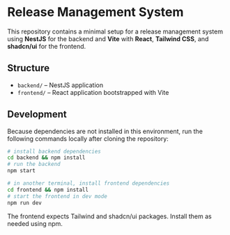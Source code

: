 # Release Management System

This repository contains a minimal setup for a release management system using **NestJS** for the backend and **Vite** with **React**, **Tailwind CSS**, and **shadcn/ui** for the frontend.

## Structure

- `backend/` – NestJS application
- `frontend/` – React application bootstrapped with Vite

## Development

Because dependencies are not installed in this environment, run the following commands locally after cloning the repository:

```bash
# install backend dependencies
cd backend && npm install
# run the backend
npm start
```

```bash
# in another terminal, install frontend dependencies
cd frontend && npm install
# start the frontend in dev mode
npm run dev
```

The frontend expects Tailwind and shadcn/ui packages. Install them as needed using npm.
